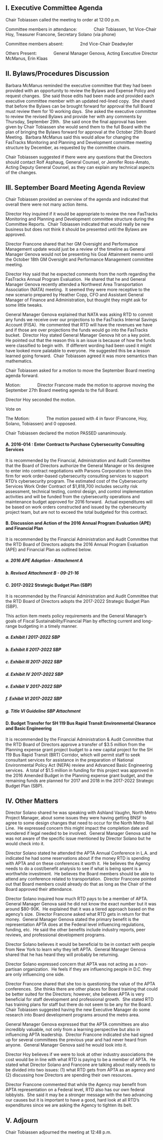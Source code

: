 ## I. Executive Committee Agenda

Chair Tobiassen called the meeting to order at 12:00 p.m.

Committee members in attendance:              Chair Tobiassen, 1st Vice-Chair Hoy, Treasurer Francone, Secretary Solano (via phone)

Committee members absent:              2nd Vice-Chair Deadwyler

Others Present:              General Manager Genova, Acting Executive Director McManus, Erin Klaas

## II. Bylaws/Procedures Discussion

Barbara McManus reminded the executive committee that they had been provided with an opportunity to review the Bylaws and Expense Policy and request changes.  She said those edits had been made and provided each executive committee member with an updated red-lined copy.  She shared that before the Bylaws can be brought forward for approval the full Board must review them for 10 working days.  She asked the executive committee to review the revised Bylaws and provide her with any comments by Thursday, September 29th.  She said once the final approval has been given by Chair Tobiassen she would send them to the full Board with the plan of bringing the Bylaws forward for approval at the October 25th Board Meeting.  Barbara McManus said this would allow for changing the FasTracks Monitoring and Planning and Development committee meeting structure by December, as requested by the committee chairs.

Chair Tobiassen suggested if there were any questions that the Directors should contact Rolf Asphaug, General Counsel, or Jennifer Ross-Amato, Acting Deputy General Counsel, as they can explain any technical aspects of the changes.

## III. September Board Meeting Agenda Review

Chair Tobiassen provided an overview of the agenda and indicated that overall there were not many action items.

Director Hoy inquired if it would be appropriate to review the new FasTracks Monitoring and Planning and Development committee structure during the Committee Reports.  Chair Tobiassen indicated that would really be new business but does not think it should be presented until the Bylaws are approved.

Director Francone shared that her GM Oversight and Performance Management update would just be a review of the timeline as General Manager Genova would not be presenting his Goal Attainment memo until the October 18th GM Oversight and Performance Management committee meeting.

Director Hoy said that he expected comments from the north regarding the FasTracks Annual Program Evaluation.  He shared that he and General Manager Genova recently attended a Northwest Area Transportation Association (NATA) meeting.  It seemed they were more receptive to the new scenario prepared by Heather Copp, CFO and Assistant General Manager of Finance and Administration, but thought they might ask for some little tweaks.

General Manager Genova explained that NATA was asking RTD to commit any funds we receive over our projections to the FasTracks Internal Savings Account (FISA).  He commented that RTD will have the revenues we have and if those are over projections the funds would go into the FasTracks bucket.  Director Hoy stated General Manager Genova hit on a key point.  He pointed out that the reason this is an issue is because of how the funds were classified to begin with.  If different wording had been used it might have looked more palatable to everyone.  He suggested this be a lesson learned going forward.  Chair Tobiassen agreed it was more semantics than mathematics.

Chair Tobiassen asked for a motion to move the September Board meeting agenda forward.

Motion:              Director Francone made the motion to approve moving the September 27th Board meeting agenda to the full Board.

Director Hoy seconded the motion.

Vote on

The Motion:              The motion passed with 4 in favor (Francone, Hoy, Solano, Tobiassen) and 0 opposed.

Chair Tobiassen declared the motion PASSED uananimously.

#### A. 2016-014 : Enter Contract to Purchase Cybersecurity Consulting Services

It is recommended by the Financial, Administration and Audit Committee that the Board of Directors authorize the General Manager or his designee to enter into contract negotiations with Parsons Corporation to retain this firm for work order-based cybersecurity consulting services to support RTD’s cybersecurity program. The estimated cost of the Cybersecurity Services Work Order Contract of $1,818,700 includes security risk assessment, technical testing, control design, and control implementation activities and will be funded from the cybersecurity operations and maintenance budget approved for 2016 forward.  Actual expenditures will be based on work orders constructed and issued by the cybersecurity project team, but are not to exceed the total budgeted for this contract.

#### B. Discussion and Action of the 2016 Annual Program Evaluation (APE) and Financial Plan

It is recommended by the Financial Administration and Audit Committee that the RTD Board of Directors adopts the 2016 Annual Program Evaluation (APE) and Financial Plan as outlined below.

##### a. 2016 APE Adoption - Attachment A

##### b. Revised Attachment B - 09-21-16

#### C. 2017-2022 Strategic Budget Plan (SBP)

It is recommended by the Financial Administration and Audit Committee that the RTD Board of Directors adopts the 2017-2022 Strategic Budget Plan (SBP).

This action item meets policy requirements and the General Manager’s goals of Fiscal Sustainability/Financial Plan by effecting current and long-range budgeting in a timely manner.

##### a. Exhibit I 2017-2022 SBP

##### b. Exhibit II 2017-2022 SBP

##### c. Exhibit III 2017-2022 SBP

##### d. Exhibit IV 2017-2022 SBP

##### e. Exhibit V 2017-2022 SBP

##### f. Exhibit VI 2017-2022 SBP

##### g. Title VI Guideline SBP Attachment

#### D. Budget Transfer for SH 119 Bus Rapid Transit Environmental Clearance and Basic Engineering

It is recommended by the Financial Administration & Audit Committee that the RTD Board of Directors approve a transfer of $3.5 million from the Planning expense grant project budget to a new capital project for the SH 119 Bus Rapid Transit (BRT) Corridor, which will permit staff to seek consultant services for assistance in the preparation of National Environmental Policy Act (NEPA) review and Advanced Basic Engineering services.  A total of $1.5 million in funding for this project was approved in the 2016 Amended Budget in the Planning expense grant budget, and the remaining funds are planned for 2017 and 2018 in the 2017-2022 Strategic Budget Plan (SBP).

## IV. Other Matters

Director Solano shared he was speaking with Ashland Vaughn, North Metro Project Manager, about some issues they were having getting BNSF to agree to some design changes that need to occur for the North Metro Rail Line.  He expressed concern this might impact the completion date and wondered if legal needed to be involved.  General Manager Genova said he was not aware of the specific issue mentioned by Director Solano but he would check into it.

Director Solano stated he attended the APTA Annual Conference in L.A. and indicated he had some reservations about if the money RTD is spending with APTA and on these conferences it worth it.  He believes the Agency needs to do a cost/benefit analysis to see if what is being spent is a worthwhile investment.  He believes the Board members should be able to attend any conference related to transportation.  Director Francone pointed out that Board members could already do that as long as the Chair of the Board approved their attendance.

Director Solano inquired how much RTD pays to be a member of APTA.  General Manager Genova said he did not know the exact number but it was around $80-90K.  He explained that it was a tiered approach based on the agency’s size.  Director Francone asked what RTD gets in return for that money.  General Manager Genova stated the primary benefit is the representation APTA does at the Federal level influencing regulations, funding, etc.  He said the other benefits include industry reports, peer reviews, and professional development programs.

Director Solano believes it would be beneficial to be in contact with people from New York to learn why they left APTA.  General Manager Genova shared that he has heard they will probably be returning.

Director Solano expressed concern that APTA was not acting as a non-partisan organization.  He feels if they are influencing people in D.C. they are only influencing one side.

Director Francone shared that she too is questioning the value of the APTA conferences.  She thinks there are other places for Board training that could be better suited for the Directors; however, she believes APTA is very beneficial for staff development and professional growth.  She stated RTD has training plans for staff but there do not seem to be any for the Board.  Chair Tobiassen suggested having the new Executive Manager do some research into Board development programs around the metro area.

General Manager Genova expressed that the APTA committees are also incredibly valuable, not only from a learning perspective but also in influencing APTA leadership.  Director Francone indicated she had signed up for several committees the previous year and had never heard from anyone.  General Manager Genova said he would look into it.

Director Hoy believes if we were to look at other industry associations the cost would be in line with what RTD is paying to be a member of APTA.  He stated what Director Solano and Francone are talking about really needs to be divided into two issues: (1) what RTD gets from APTA as an agency and (2) discussing how Directors are spending their own resources.

Director Francone commented that while the Agency may benefit from APTA representation on a Federal level, RTD also has our own federal lobbyists.  She said it may be a stronger message with the two advancing our causes but it is important to have a good, hard look at all RTD’s expenditures since we are asking the Agency to tighten its belt.

## V. Adjourn

Chair Tobiassen adjourned the meeting at 12:48 p.m.